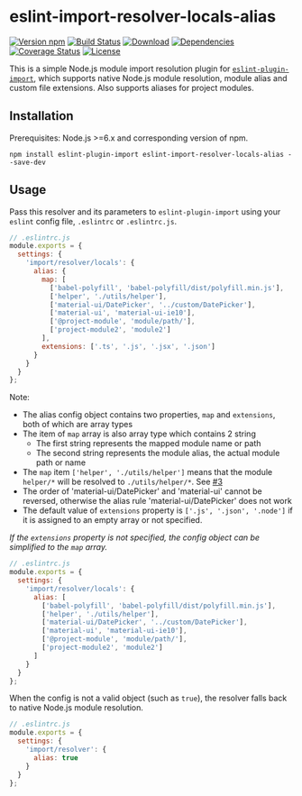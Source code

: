 # eslint-import-resolver-locals-alias

[![Version npm][version]](http://browsenpm.org/package/eslint-import-resolver-locals-alias)
[![Build Status][build]](https://travis-ci.org/moodpulse/eslint-import-resolver-locals-alias)
[![Download][download]](https://www.npmjs.com/package/eslint-import-resolver-locals-alias)
[![Dependencies][david]](https://david-dm.org/moodpulse/eslint-import-resolver-locals-alias)
[![Coverage Status][cover]](https://coveralls.io/github/moodpulse/eslint-import-resolver-locals-alias?branch=master)
[![License][license]](https://opensource.org/licenses/MIT)

[version]: http://img.shields.io/npm/v/eslint-import-resolver-locals-alias.svg?style=flat-square
[build]: http://img.shields.io/travis/moodpulse/eslint-import-resolver-locals-alias/master.svg?style=flat-square
[download]: https://img.shields.io/npm/dm/eslint-import-resolver-locals-alias.svg?style=flat-square
[david]: https://img.shields.io/david/moodpulse/eslint-import-resolver-locals-alias.svg?style=flat-square
[cover]: http://img.shields.io/coveralls/moodpulse/eslint-import-resolver-locals-alias/master.svg?style=flat-square
[license]: https://img.shields.io/badge/License-MIT-brightgreen.svg?style=flat-square


This is a simple Node.js module import resolution plugin for [`eslint-plugin-import`](https://www.npmjs.com/package/eslint-plugin-import), which supports native Node.js module resolution, module alias and custom file extensions. Also supports aliases for project modules.


## Installation

Prerequisites: Node.js >=6.x and corresponding version of npm.

```shell
npm install eslint-plugin-import eslint-import-resolver-locals-alias --save-dev
```


## Usage

Pass this resolver and its parameters to `eslint-plugin-import` using your `eslint` config file, `.eslintrc` or `.eslintrc.js`.

```js
// .eslintrc.js
module.exports = {
  settings: {
    'import/resolver/locals': {
      alias: {
        map: [
          ['babel-polyfill', 'babel-polyfill/dist/polyfill.min.js'],
          ['helper', './utils/helper'],
          ['material-ui/DatePicker', '../custom/DatePicker'],
          ['material-ui', 'material-ui-ie10'],
          ['@project-module', 'module/path/'],
          ['project-module2', 'module2']
        ],
        extensions: ['.ts', '.js', '.jsx', '.json']
      }
    }
  }
};
```

Note:

- The alias config object contains two properties, `map` and `extensions`, both of which are array types
- The item of `map` array is also array type which contains 2 string
    + The first string represents the mapped module name or path
    + The second string represents the module alias, the actual module path or name
- The `map` item `['helper', './utils/helper']` means that the module `helper/*` will be resolved to `./utils/helper/*`. See [#3](https://github.com/moodpulse/eslint-import-resolver-locals-alias/issues/3)
- The order of 'material-ui/DatePicker' and 'material-ui' cannot be reversed, otherwise the alias rule 'material-ui/DatePicker' does not work
- The default value of `extensions` property is `['.js', '.json', '.node']` if it is assigned to an empty array or not specified.

*If the `extensions` property is not specified, the config object can be simplified to the `map` array.*

```js
// .eslintrc.js
module.exports = {
  settings: {
    'import/resolver/locals': {
      alias: [
        ['babel-polyfill', 'babel-polyfill/dist/polyfill.min.js'],
        ['helper', './utils/helper'],
        ['material-ui/DatePicker', '../custom/DatePicker'],
        ['material-ui', 'material-ui-ie10'],
        ['@project-module', 'module/path/'],
        ['project-module2', 'module2']
      ]
    }
  }
};
```

When the config is not a valid object (such as `true`), the resolver falls back to native Node.js module resolution.

```js
// .eslintrc.js
module.exports = {
  settings: {
    'import/resolver': {
      alias: true
    }
  }
};
```
